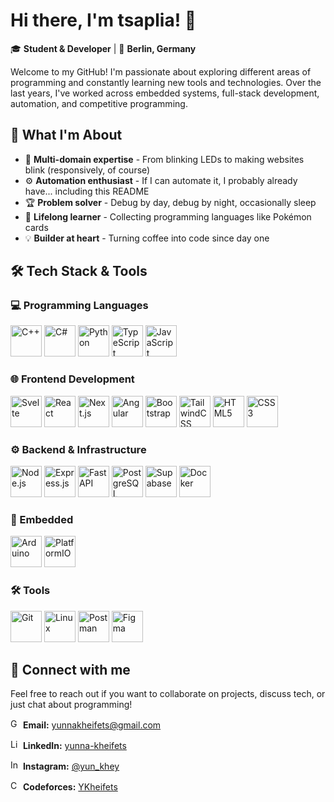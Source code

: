 # Hi there, I'm tsaplia! 👋

🎓 **Student & Developer** | 📍 **Berlin, Germany**

Welcome to my GitHub! I'm passionate about exploring different areas of programming and constantly learning new tools and technologies. Over the last years, I've worked across embedded systems, full-stack development, automation, and competitive programming.

## 🚀 What I'm About

-   🔧 **Multi-domain expertise** - From blinking LEDs to making websites blink (responsively, of course)
-   ⚙️ **Automation enthusiast** - If I can automate it, I probably already have... including this README
-   🏆 **Problem solver** - Debug by day, debug by night, occasionally sleep
-   🌱 **Lifelong learner** - Collecting programming languages like Pokémon cards
-   💡 **Builder at heart** - Turning coffee into code since day one

## 🛠️ Tech Stack & Tools

### 💻 Programming Languages

<div>
<img src="https://cdn.jsdelivr.net/gh/devicons/devicon/icons/cplusplus/cplusplus-original.svg" alt="C++" title="C++" width="50" height="50"/>
<img src="https://cdn.jsdelivr.net/gh/devicons/devicon/icons/csharp/csharp-original.svg" alt="C#" title="C#" width="50" height="50"/>
<img src="https://cdn.jsdelivr.net/gh/devicons/devicon/icons/python/python-original.svg" alt="Python" title="Python" width="50" height="50"/>
<img src="https://cdn.jsdelivr.net/gh/devicons/devicon/icons/typescript/typescript-original.svg" alt="TypeScript" title="TypeScript" width="50" height="50"/>
<img src="https://cdn.jsdelivr.net/gh/devicons/devicon/icons/javascript/javascript-original.svg" alt="JavaScript" title="JavaScript" width="50" height="50"/>
</div>

### 🌐 Frontend Development

<div>
<img src="https://cdn.jsdelivr.net/gh/devicons/devicon/icons/svelte/svelte-original.svg" alt="Svelte" title="Svelte" width="50" height="50"/>
<img src="https://cdn.jsdelivr.net/gh/devicons/devicon/icons/react/react-original.svg" alt="React" title="React" width="50" height="50"/>
<img src="https://cdn.jsdelivr.net/gh/devicons/devicon/icons/nextjs/nextjs-original.svg" alt="Next.js" title="Next.js" width="50" height="50"/>
<img src="https://cdn.jsdelivr.net/gh/devicons/devicon/icons/angular/angular-original.svg" alt="Angular" title="Angular" width="50" height="50"/>
<img src="https://cdn.jsdelivr.net/gh/devicons/devicon/icons/bootstrap/bootstrap-original.svg" alt="Bootstrap" title="Bootstrap" width="50" height="50"/>
<img src="https://cdn.jsdelivr.net/gh/devicons/devicon/icons/tailwindcss/tailwindcss-original.svg" alt="TailwindCSS" title="TailwindCSS" width="50" height="50"/>
<img src="https://cdn.jsdelivr.net/gh/devicons/devicon/icons/html5/html5-original.svg" alt="HTML5" title="HTML5" width="50" height="50"/>
<img src="https://cdn.jsdelivr.net/gh/devicons/devicon/icons/css3/css3-original.svg" alt="CSS3" title="CSS3" width="50" height="50"/>
</div>

### ⚙️ Backend & Infrastructure

<div>
<img src="https://cdn.jsdelivr.net/gh/devicons/devicon/icons/nodejs/nodejs-original.svg" alt="Node.js" title="Node.js" width="50" height="50"/>
<img src="https://cdn.jsdelivr.net/gh/devicons/devicon/icons/express/express-original.svg" alt="Express.js" title="Express.js" width="50" height="50"/>
<img src="https://cdn.jsdelivr.net/gh/devicons/devicon/icons/fastapi/fastapi-original.svg" alt="FastAPI" title="FastAPI" width="50" height="50"/>
<img src="https://cdn.jsdelivr.net/gh/devicons/devicon/icons/postgresql/postgresql-original.svg" alt="PostgreSQL" title="PostgreSQL" width="50" height="50"/>
<img src="https://cdn.jsdelivr.net/gh/devicons/devicon/icons/supabase/supabase-original.svg" alt="Supabase" title="Supabase" width="50" height="50"/>
<img src="https://cdn.jsdelivr.net/gh/devicons/devicon/icons/docker/docker-original.svg" alt="Docker" title="Docker" width="50" height="50"/>
</div>

### 🔌 Embedded

<div>
<img src="https://cdn.jsdelivr.net/gh/devicons/devicon/icons/arduino/arduino-original.svg" alt="Arduino" title="Arduino" width="50" height="50"/>
<img src="https://cdn.jsdelivr.net/npm/simple-icons@v9/icons/platformio.svg" alt="PlatformIO" title="PlatformIO" width="50" height="50"/>
</div>

### 🛠️ Tools

<div>
<img src="https://cdn.jsdelivr.net/gh/devicons/devicon/icons/git/git-original.svg" alt="Git" title="Git" width="50" height="50"/>
<img src="https://cdn.jsdelivr.net/gh/devicons/devicon/icons/linux/linux-original.svg" alt="Linux" title="Linux" width="50" height="50"/>
<img src="https://cdn.jsdelivr.net/npm/simple-icons@v9/icons/postman.svg" alt="Postman" title="Postman" width="50" height="50"/>
<img src="https://cdn.jsdelivr.net/gh/devicons/devicon/icons/figma/figma-original.svg" alt="Figma" title="Figma" width="50" height="50"/>
</div>

## 💬 Connect with me

Feel free to reach out if you want to collaborate on projects, discuss tech, or just chat about programming!

<img src="https://cdn.jsdelivr.net/gh/devicons/devicon/icons/google/google-original.svg" alt="Gmail" width="16" height="16"/> **Email:** [yunnakheifets@gmail.com](mailto:yunnakheifets@gmail.com)

<img src="https://cdn.jsdelivr.net/gh/devicons/devicon/icons/linkedin/linkedin-original.svg" alt="LinkedIn" width="16" height="16"/> **LinkedIn:** [yunna-kheifets](https://www.linkedin.com/in/yunna-kheifets)

<img src="https://upload.wikimedia.org/wikipedia/commons/a/a5/Instagram_icon.png" alt="Instagram" width="16" height="16"/> **Instagram:** [@yun_khey](https://www.instagram.com/yun_khey)

<img src="https://cdn.jsdelivr.net/npm/simple-icons@v9/icons/codeforces.svg" alt="Codeforces" width="16" height="16"/> **Codeforces:** [YKheifets](https://codeforces.com/profile/YKheifets)
